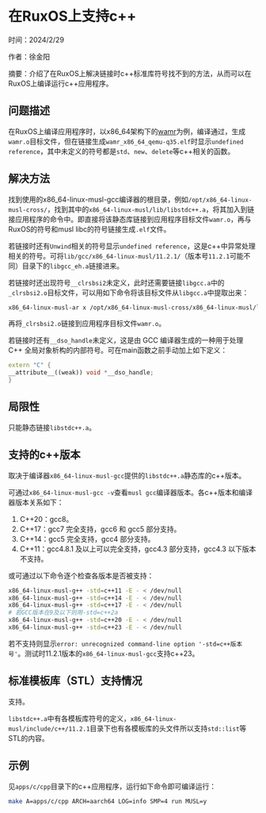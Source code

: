 # 在RuxOS上支持c++
时间：2024/2/29

作者：徐金阳

摘要：介绍了在RuxOS上解决链接时c++标准库符号找不到的方法，从而可以在RuxOS上编译运行c++应用程序。

## 问题描述

在RuxOS上编译应用程序时，以x86_64架构下的[wamr](https://github.com/syswonder/rux-wamr)为例，编译通过，生成`wamr.o`目标文件，但在链接生成`wamr_x86_64_qemu-q35.elf`时显示`undefined reference`，其中未定义的符号都是`std`、`new`、`delete`等c++相关的函数。

## 解决方法

找到使用的x86_64-linux-musl-gcc编译器的根目录，例如`/opt/x86_64-linux-musl-cross/`，找到其中的`x86_64-linux-musl/lib/libstdc++.a`，将其加入到链接应用程序的命令中。即直接将该静态库链接到应用程序目标文件`wamr.o`，再与RuxOS的符号和musl libc的符号链接生成`.elf`文件。

若链接时还有`Unwind`相关的符号显示`undefined reference`，这是c++中异常处理相关的符号。可将`lib/gcc/x86_64-linux-musl/11.2.1/`（版本号`11.2.1`可能不同）目录下的`libgcc_eh.a`链接进来。

若链接时还出现符号`__clrsbsi2`未定义，此时还需要链接`libgcc.a`中的`_clrsbsi2.o`目标文件，可以用如下命令将该目标文件从`libgcc.a`中提取出来：

```bash
x86_64-linux-musl-ar x /opt/x86_64-linux-musl-cross/x86_64-linux-musl/lib/libgcc.a _clrsbsi2.o
```

再将`_clrsbsi2.o`链接到应用程序目标文件`wamr.o`。

若链接时还有`__dso_handle`未定义，这是由 GCC 编译器生成的一种用于处理 C++ 全局对象析构的内部符号。可在main函数之前手动加上如下定义：

```c++
extern "C" {
__attribute__((weak)) void *__dso_handle;
}
```

## 局限性

只能静态链接`libstdc++.a`。

## 支持的c++版本

取决于编译器`x86_64-linux-musl-gcc`提供的`libstdc++.a`静态库的c++版本。

可通过`x86_64-linux-musl-gcc -v`查看`musl gcc`编译器版本。各c++版本和编译器版本关系如下：

1. C++20：gcc8。
2. C++17：gcc7 完全支持，gcc6 和 gcc5 部分支持。
3. C++14：gcc5 完全支持，gcc4 部分支持。
4. C++11：gcc4.8.1 及以上可以完全支持，gcc4.3 部分支持，gcc4.3 以下版本不支持。

或可通过以下命令逐个检查各版本是否被支持：

```bash
x86_64-linux-musl-g++ -std=c++11 -E - < /dev/null
x86_64-linux-musl-g++ -std=c++14 -E - < /dev/null
x86_64-linux-musl-g++ -std=c++17 -E - < /dev/null
# 若GCC版本在9及以下则用-std=c++2a
x86_64-linux-musl-g++ -std=c++20 -E - < /dev/null
x86_64-linux-musl-g++ -std=c++23 -E - < /dev/null
```

若不支持则显示`error: unrecognized command-line option '-std=c++版本号'`。测试时11.2.1版本的`x86_64-linux-musl-gcc`支持c++23。

## 标准模板库（STL）支持情况

支持。

`libstdc++.a`中有各模板库符号的定义，`x86_64-linux-musl/include/c++/11.2.1`目录下也有各模板库的头文件所以支持`std::list`等STL的内容。

## 示例

见`apps/c/cpp`目录下的c++应用程序，运行如下命令即可编译运行：

```bash
make A=apps/c/cpp ARCH=aarch64 LOG=info SMP=4 run MUSL=y
```
